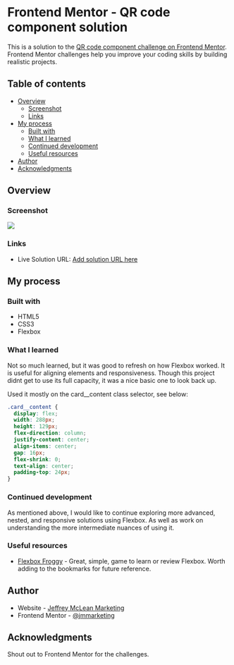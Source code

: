 # Frontend Mentor - QR code component solution

This is a solution to the [QR code component challenge on Frontend Mentor](https://www.frontendmentor.io/challenges/qr-code-component-iux_sIO_H). Frontend Mentor challenges help you improve your coding skills by building realistic projects.

## Table of contents

- [Overview](#overview)
  - [Screenshot](#screenshot)
  - [Links](#links)
- [My process](#my-process)
  - [Built with](#built-with)
  - [What I learned](#what-i-learned)
  - [Continued development](#continued-development)
  - [Useful resources](#useful-resources)
- [Author](#author)
- [Acknowledgments](#acknowledgments)

## Overview

### Screenshot

![](./images/screen-shot.jpg)

### Links

- Live Solution URL: [Add solution URL here](https://jmmarketing.github.io/QR-Code-Component--FEM/)

## My process

### Built with

- HTML5
- CSS3
- Flexbox

### What I learned

Not so much learned, but it was good to refresh on how Flexbox worked. It is useful for aligning elements and responsiveness. Though this project didnt get to use its full capacity, it was a nice basic one to look back up.

Used it mostly on the card\_\_content class selector, see below:

```css
.card__content {
  display: flex;
  width: 288px;
  height: 129px;
  flex-direction: column;
  justify-content: center;
  align-items: center;
  gap: 16px;
  flex-shrink: 0;
  text-align: center;
  padding-top: 24px;
}
```

### Continued development

As mentioned above, I would like to continue exploring more advanced, nested, and responsive solutions using Flexbox. As well as work on understanding the more intermediate nuances of using it.

### Useful resources

- [Flexbox Froggy](https://flexboxfroggy.com/) - Great, simple, game to learn or review Flexbox. Worth adding to the bookmarks for future reference.

## Author

- Website - [Jeffrey McLean Marketing](https://www.jeffreymclean.com)
- Frontend Mentor - [@jmmarketing](https://www.frontendmentor.io/profile/jmmarketing)

## Acknowledgments

Shout out to Frontend Mentor for the challenges.
